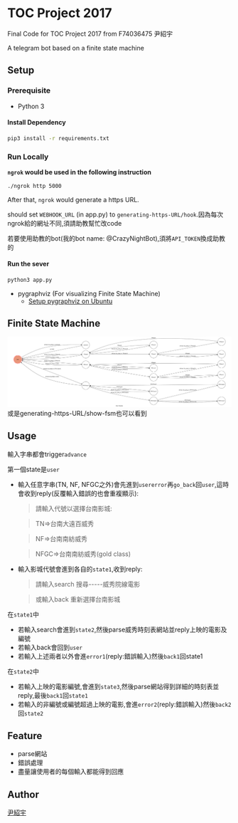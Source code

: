 # TOC Project 2017

Final Code for TOC Project 2017 from F74036475 尹紹宇

A telegram bot based on a finite state machine

## Setup

### Prerequisite
* Python 3

#### Install Dependency
```sh
pip3 install -r requirements.txt
```

### Run Locally

**`ngrok` would be used in the following instruction**

```sh
./ngrok http 5000
```

After that, `ngrok` would generate a https URL.

should set `WEBHOOK_URL` (in app.py) to `generating-https-URL/hook`.因為每次ngrok給的網址不同,須請助教幫忙改code

若要使用助教的bot(我的bot name: @CrazyNightBot),須將`API_TOKEN`換成助教的

#### Run the sever

```sh
python3 app.py
```

* pygraphviz (For visualizing Finite State Machine)
    * [Setup pygraphviz on Ubuntu](http://www.jianshu.com/p/a3da7ecc5303)

## Finite State Machine
![fsm](./img/show-fsm.png)
或是generating-https-URL/show-fsm也可以看到

## Usage

輸入字串都會trigger`advance`

第一個state是`user`
* 輸入任意字串(TN, NF, NFGC之外)會先進到`usererror`再`go_back`回`user`,這時會收到reply(反覆輸入錯誤的也會重複顯示):

	>請輸入代號以選擇台南影城:

	>TN=>台南大遠百威秀

	>NF=>台南南紡威秀

	>NFGC=>台南南紡威秀(gold class)

* 輸入影城代號會進到各自的`state1`,收到reply:

	>請輸入search 搜尋-----威秀院線電影

	>或輸入back 重新選擇台南影城

在`state1`中
* 若輸入search會進到`state2`,然後parse威秀時刻表網站並reply上映的電影及編號
* 若輸入back會回到`user`
* 若輸入上述兩者以外會進`error1`(reply:錯誤輸入)然後`back1`回state1

在`state2`中
* 若輸入上映的電影編號,會進到`state3`,然後parse網站得到詳細的時刻表並reply,最後`back1`回`state1`
* 若輸入的非編號或編號超過上映的電影,會進`error2`(reply:錯誤輸入)然後`back2`回`state2`

## Feature

* parse網站
* 錯誤處理
* 盡量讓使用者的每個輸入都能得到回應

## Author
[尹紹宇](https://github.com/45151431)
